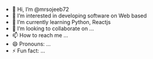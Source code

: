 - 👋 Hi, I’m @mrsojeeb72
- 👀 I’m interested in developing software on Web based
- 🌱 I’m currently learning Python, Reactjs
- 💞️ I’m looking to collaborate on ...
- 📫 How to reach me ...
- 😄 Pronouns: ...
- ⚡ Fun fact: ...

<!---
mrsojeeb72/mrsojeeb72 is a ✨ special ✨ repository because its `README.md` (this file) appears on your GitHub profile.
You can click the Preview link to take a look at your changes.
--->
